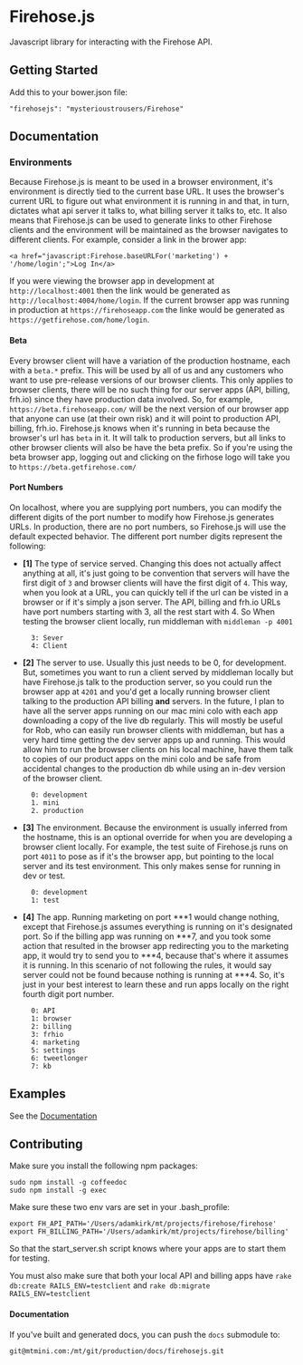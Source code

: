# Firehose.js

Javascript library for interacting with the Firehose API.

## Getting Started

Add this to your bower.json file:

    "firehosejs": "mysterioustrousers/Firehose"

## Documentation

### Environments

Because Firehose.js is meant to be used in a browser environment, it's environment is directly tied to the current base URL. It uses the browser's current URL to figure out what environment it is running in and that, in turn, dictates what api server it talks to, what billing server it talks to, etc. It also means that Firehose.js can be used to generate links to other Firehose clients and the environment will be maintained as the browser navigates to different clients. For example,
consider a link in the brower app:

    <a href="javascript:Firehose.baseURLFor('marketing') + '/home/login';">Log In</a>
    
If you were viewing the browser app in development at `http://localhost:4001` then the link would be generated as `http://localhost:4004/home/login`. If the current browser app was running in production at `https://firehoseapp.com` the linke would be generated as `https://getfirehose.com/home/login`.

#### Beta

Every browser client will have a variation of the production hostname, each with a `beta.*` prefix. This will be used by all of us and any customers who want to use pre-release versions of our browser clients. This only applies to browser clients, there will be no such thing for our server apps (API, billing, frh.io) since they have production data involved. So, for example, `https://beta.firehoseapp.com/` will be the next version of our browser app that anyone can use (at their own risk) and it will point to production API, billing, frh.io. Firehose.js knows when it's running in beta because the browser's url has `beta` in it. It will talk to production servers, but all links to other browser clients will also be have the beta prefix. So if you're using the beta browser app, logging out and clicking on the firhose logo will take you to `https://beta.getfirehose.com/`

#### Port Numbers

On localhost, where you are supplying port numbers, you can modify the different digits of the port number to modify how Firehose.js generates URLs. In production, there are no port numbers, so Firehose.js will use the default expected behavior. The different port number digits represent the following:

* **[1]** The type of service served. Changing this does not actually affect anything at all, it's just going to be convention that servers will have the first digit of `3` and browser clients will have the first digit of `4`. This way, when you look at a URL, you can quickly tell if the url can be visted in a browser or if it's simply a json server. The API, billing and frh.io URLs have port numbers starting with 3, all the rest start with 4. So When testing the browser client locally, run middleman with `middleman -p 4001` 

    	3: Sever
    	4: Client

* **[2]** The server to use. Usually this just needs to be 0, for development. But, sometimes you want to run a client served by middleman locally but have Firehose.js talk to the production server, so you could run the browser app at `4201` and you'd get a locally running browser client talking to the production API billing **and** servers. In the future, I plan to have all the server apps running on our mac mini colo with each app downloading a copy of the live db regularly. This will mostly be useful for Rob, who can easily run browser clients with middleman, but has a very hard time getting the dev server apps up and running. This would allow him to run the browser clients on his local machine, have them talk to copies of our product apps on the mini colo and be safe from accidental changes to the production db while using an in-dev version
of the browser client.

    	0: development
    	1. mini
    	2. production
    
* **[3]** The environment. Because the environment is usually inferred from the hostname, this is an optional override for when you are developing a browser client locally. For example, the test suite of Firehose.js runs on port `4011` to pose as if it's the browser app, but pointing to the local server and its test environment. This only makes sense for running in dev or test.

		0: development
		1: test
		
* **[4]** The app. Running marketing on port \*\*\*1 would change nothing, except that Firehose.js assumes everything is running on it's designated port. So if the billing app was running on \*\*\*7, and you took some action that resulted in the browser app redirecting you to the marketing app, it would try to send you to \*\*\*4, because that's where it assumes it is running. In this scenario of not following the rules, it would say server could not be found because nothing is running at \*\*\*4. So, it's just in your best interest to learn these and run apps locally on the right fourth digit port number.

    	0: API   
    	1: browser
    	2: billing 
		3: frhio    
    	4: marketing 
    	5: settings   
    	6: tweetlonger 
    	7: kb          




## Examples

See the [Documentation](https://docs.firehoseapp.com/firehosejs)

## Contributing

Make sure you install the following npm packages:

    sudo npm install -g coffeedoc
    sudo npm install -g exec
    
Make sure these two env vars are set in your .bash_profile:

    export FH_API_PATH='/Users/adamkirk/mt/projects/firehose/firehose'
    export FH_BILLING_PATH='/Users/adamkirk/mt/projects/firehose/billing'
    
So that the start_server.sh script knows where your apps are to start them for testing.

You must also make sure that both your local API and billing apps have `rake db:create RAILS_ENV=testclient` and `rake db:migrate RAILS_ENV=testclient`


#### Documentation

If you've built and generated docs, you can push the `docs` submodule to:

    git@mtmini.com:/mt/git/production/docs/firehosejs.git